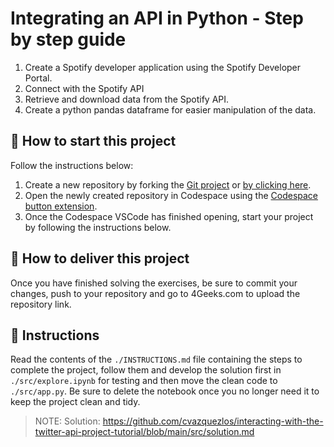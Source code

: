 <!-- hide -->
# Integrating an API in Python - Step by step guide
<!-- endhide -->

1. Create a Spotify developer application using the Spotify Developer Portal.
2. Connect with the Spotify API 
3. Retrieve and download data from the Spotify API.
4. Create a python pandas dataframe for easier manipulation of the data.
 
## 🌱  How to start this project

Follow the instructions below:

1. Create a new repository by forking the [Git project](https://github.com/cvazquezlos/interacting-with-the-twitter-api-project-tutorial) or [by clicking here](https://github.com/cvazquezlos/interacting-with-the-twitter-api-project-tutorial/fork).
2. Open the newly created repository in Codespace using the [Codespace button extension](https://docs.github.com/en/codespaces/developing-in-codespaces/creating-a-codespace-for-a-repository#creating-a-codespace-for-a-repository).
3. Once the Codespace VSCode has finished opening, start your project by following the instructions below.

## 🚛 How to deliver this project

Once you have finished solving the exercises, be sure to commit your changes, push to your repository and go to 4Geeks.com to upload the repository link.

## 📝 Instructions

Read the contents of the `./INSTRUCTIONS.md` file containing the steps to complete the project, follow them and develop the solution first in `./src/explore.ipynb` for testing and then move the clean code to `./src/app.py`. Be sure to delete the notebook once you no longer need it to keep the project clean and tidy.

> NOTE: Solution: https://github.com/cvazquezlos/interacting-with-the-twitter-api-project-tutorial/blob/main/src/solution.md